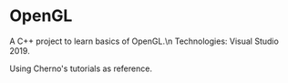 # OpenGL
A C++ project to learn basics of OpenGL.\n
Technologies: Visual Studio 2019.

Using Cherno's tutorials as reference.
